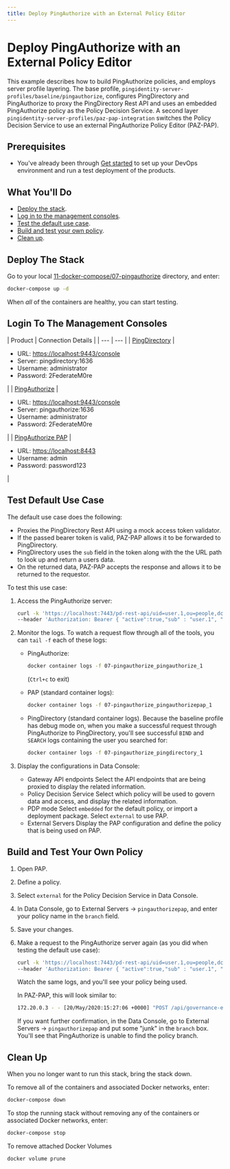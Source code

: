 ```yaml
---
title: Deploy PingAuthorize with an External Policy Editor
---
```

# Deploy PingAuthorize with an External Policy Editor

This example describes how to build PingAuthorize policies, and employs server profile layering. The base profile, `pingidentity-server-profiles/baseline/pingauthorize`, configures PingDirectory and PingAuthorize to proxy the PingDirectory Rest API and uses an embedded PingAuthorize policy as the Policy Decision Service. A second layer `pingidentity-server-profiles/paz-pap-integration` switches the Policy Decision Service to use an external PingAuthorize Policy Editor (PAZ-PAP).

## Prerequisites

* You've already been through [Get started](../get-started/getStarted.md) to set up your DevOps environment and run a test deployment of the products.

## What You'll Do

* [Deploy the stack](#deploy-the-stack).
* [Log in to the management consoles](#log-in-to-the-management-consoles).
* [Test the default use case](#test-the-default-use-case).
* [Build and test your own policy](#build-and-test-your-own-policy).
* [Clean up](#clean-up).

## Deploy The Stack

Go to your local [11-docker-compose/07-pingauthorize](https://github.com/pingidentity/pingidentity-devops-getting-started/tree/master/11-docker-compose/07-pingauthorize) directory, and enter:

```sh
docker-compose up -d
```

When _all_ of the containers are healthy, you can start testing.

## Login To The Management Consoles

| Product | Connection Details |
    | --- | --- |
    | [PingDirectory](https://localhost:9443/console) | <ul><li>URL: [https://localhost:9443/console](https://localhost:9443/console)</li><li>Server: pingdirectory:1636</li><li>Username: administrator</li><li>Password: 2FederateM0re</li></ul> |
    | [PingAuthorize](https://localhost:9443/console) | <ul><li>URL: [https://localhost:9443/console](https://localhost:9443/console)</li><li>Server: pingauthorize:1636</li><li>Username: administrator</li><li>Password: 2FederateM0re</li></ul> |
    | [PingAuthorize PAP](https://localhost:8443) | <ul><li>URL: [https://localhost:8443](https://localhost:8443)</li><li>Username: admin</li><li>Password: password123</li></ul> |

## Test Default Use Case

The default use case does the following:

* Proxies the PingDirectory Rest API using a mock access token validator.
* If the passed bearer token is valid, PAZ-PAP allows it to be forwarded to PingDirectory.
* PingDirectory uses the `sub` field in the token along with the the URL path to look up and return a users data.
* On the returned data, PAZ-PAP accepts the response and allows it to be returned to the requestor.

To test this use case:

1. Access the PingAuthorize server:

      ```sh
      curl -k 'https://localhost:7443/pd-rest-api/uid=user.1,ou=people,dc=example,dc=com' \
      --header 'Authorization: Bearer { "active":true,"sub" : "user.1", "clientId":"client1","scope":"ds" }'
      ```

1. Monitor the logs. To watch a request flow through all of the tools, you can `tail -f` each of these logs:

   * PingAuthorize:

      ```sh
      docker container logs -f 07-pingauthorize_pingauthorize_1
      ```

      (`Ctrl+c` to exit)

   * PAP (standard container logs):

     ```sh
     docker container logs -f 07-pingauthorize_pingauthorizepap_1
     ```

   * PingDirectory (standard container logs). Because the baseline profile has debug mode on, when you make a successful request through PingAuthorize to PingDirectory, you'll see successful `BIND` and `SEARCH` logs containing the user you searched for:

     ```sh
     docker container logs -f 07-pingauthorize_pingdirectory_1
     ```

1. Display the configurations in Data Console:

   * Gateway API endpoints
     Select the API endpoints that are being proxied to display the related information.
   * Policy Decision Service
     Select which policy will be used to govern data and access, and display the related information.
   * PDP mode
     Select `embedded` for the default policy, or import a deployment package. Select `external` to use PAP.
   * External Servers
     Display the PAP configuration and define the policy that is being used on PAP.

## Build and Test Your Own Policy

1. Open PAP.
1. Define a policy.
1. Select `external` for the Policy Decision Service in Data Console.
1. In Data Console, go to External Servers -> `pingauthorizepap`, and enter your policy name in the `branch` field.
1. Save your changes.
1. Make a request to the PingAuthorize server again (as you did when testing the default use case):

    ```sh
    curl -k 'https://localhost:7443/pd-rest-api/uid=user.1,ou=people,dc=example,dc=com' \
    --header 'Authorization: Bearer { "active":true,"sub" : "user.1", "clientId":"client1","scope":"ds" }'
    ```

    Watch the same logs, and you'll see your policy being used.

    In PAZ-PAP, this will look similar to:

    ```sh
    172.20.0.3 - - [20/May/2020:15:27:06 +0000] "POST /api/governance-engine?decision-node=e51688ff-1dc9-4b6c-bb36-8af64d02e9d1&branch=<YOUR POLICY BRANCH NAME HERE> HTTP/1.1" 400 118 "-" "Jersey/2.17 (Apache HttpClient 4.5)" 6
    ```

    If you want further confirmation, in the Data Console, go to External Servers -> `pingauthorizepap` and put some "junk" in the `branch` box. You'll see that PingAuthorize is unable to find the policy branch.

## Clean Up

When you no longer want to run this stack, bring the stack down.

To remove all of the containers and associated Docker networks, enter:

```sh
docker-compose down
```

To stop the running stack without removing any of the containers or associated Docker networks, enter:

```sh
docker-compose stop
```

To remove attached Docker Volumes

```sh
docker volume prune
```
